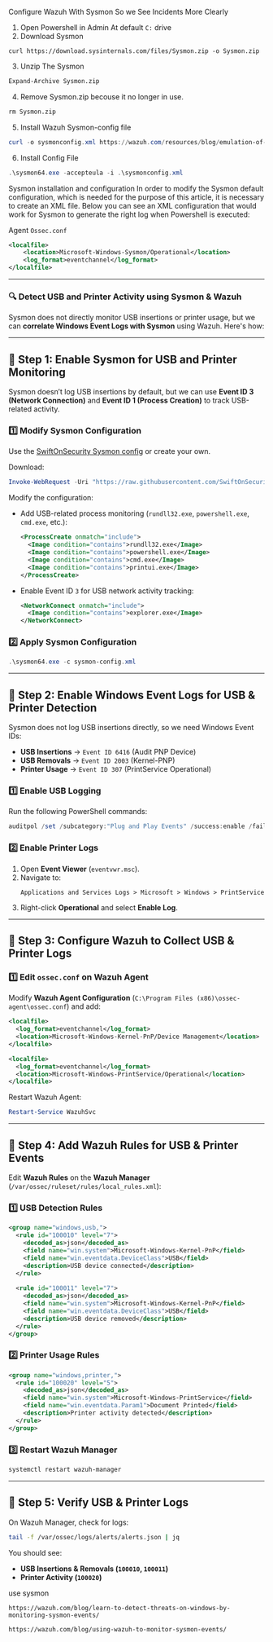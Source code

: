 Configure Wazuh With Sysmon So we See Incidents More Clearly

1. Open Powershell in Admin At default ```C:``` drive
2. Download Sysmon
```
curl https://download.sysinternals.com/files/Sysmon.zip -o Sysmon.zip
```
3. Unzip The Sysmon
```ps
Expand-Archive Sysmon.zip
```
4. Remove Sysmon.zip becouse it no longer in use.
```ps
rm Sysmon.zip
```
5. Install Wazuh Sysmon-config file
```ps1
curl -o sysmonconfig.xml https://wazuh.com/resources/blog/emulation-of-attack-techniques-and-detection-with-wazuh/sysmonconfig.xml
```
6. Install Config File 
```ps1
.\sysmon64.exe -accepteula -i .\sysmonconfig.xml
```

Sysmon installation and configuration
In order to modify the Sysmon default configuration, which is needed for the purpose of this article, it is necessary to create an XML file. Below you can see an XML configuration that would work for Sysmon to generate the right log when Powershell is executed:

Agent ```Ossec.conf```
```xml
<localfile>
    <location>Microsoft-Windows-Sysmon/Operational</location>
    <log_format>eventchannel</log_format>
</localfile>
```
---
### **🔍 Detect USB and Printer Activity using Sysmon & Wazuh**  

Sysmon does not directly monitor USB insertions or printer usage, but we can **correlate Windows Event Logs with Sysmon** using Wazuh. Here's how:

---

## **📌 Step 1: Enable Sysmon for USB and Printer Monitoring**  

Sysmon doesn’t log USB insertions by default, but we can use **Event ID 3 (Network Connection)** and **Event ID 1 (Process Creation)** to track USB-related activity.

### **1️⃣ Modify Sysmon Configuration**
Use the [SwiftOnSecurity Sysmon config](https://github.com/SwiftOnSecurity/sysmon-config) or create your own.

Download:
```powershell
Invoke-WebRequest -Uri "https://raw.githubusercontent.com/SwiftOnSecurity/sysmon-config/master/sysmonconfig-export.xml" -OutFile "sysmon-config.xml"
```
Modify the configuration:
- Add USB-related process monitoring (`rundll32.exe`, `powershell.exe`, `cmd.exe`, etc.):
  ```xml
  <ProcessCreate onmatch="include">
    <Image condition="contains">rundll32.exe</Image>
    <Image condition="contains">powershell.exe</Image>
    <Image condition="contains">cmd.exe</Image>
    <Image condition="contains">printui.exe</Image>
  </ProcessCreate>
  ```
- Enable Event ID `3` for USB network activity tracking:
  ```xml
  <NetworkConnect onmatch="include">
    <Image condition="contains">explorer.exe</Image>
  </NetworkConnect>
  ```

### **2️⃣ Apply Sysmon Configuration**
```powershell
.\sysmon64.exe -c sysmon-config.xml
```

---

## **📌 Step 2: Enable Windows Event Logs for USB & Printer Detection**  

Sysmon does not log USB insertions directly, so we need Windows Event IDs:

- **USB Insertions** → `Event ID 6416` (Audit PNP Device)
- **USB Removals** → `Event ID 2003` (Kernel-PNP)
- **Printer Usage** → `Event ID 307` (PrintService Operational)

### **1️⃣ Enable USB Logging**
Run the following PowerShell commands:
```powershell
auditpol /set /subcategory:"Plug and Play Events" /success:enable /failure:enable
```

### **2️⃣ Enable Printer Logs**
1. Open **Event Viewer** (`eventvwr.msc`).
2. Navigate to:
   ```
   Applications and Services Logs > Microsoft > Windows > PrintService
   ```
3. Right-click **Operational** and select **Enable Log**.

---

## **📌 Step 3: Configure Wazuh to Collect USB & Printer Logs**  

### **1️⃣ Edit `ossec.conf` on Wazuh Agent**
Modify **Wazuh Agent Configuration** (`C:\Program Files (x86)\ossec-agent\ossec.conf`) and add:

```xml
<localfile>
  <log_format>eventchannel</log_format>
  <location>Microsoft-Windows-Kernel-PnP/Device Management</location>
</localfile>

<localfile>
  <log_format>eventchannel</log_format>
  <location>Microsoft-Windows-PrintService/Operational</location>
</localfile>
```

Restart Wazuh Agent:
```powershell
Restart-Service WazuhSvc
```

---

## **📌 Step 4: Add Wazuh Rules for USB & Printer Events**
Edit **Wazuh Rules** on the **Wazuh Manager** (`/var/ossec/ruleset/rules/local_rules.xml`):

### **1️⃣ USB Detection Rules**
```xml
<group name="windows,usb,">
  <rule id="100010" level="7">
    <decoded_as>json</decoded_as>
    <field name="win.system">Microsoft-Windows-Kernel-PnP</field>
    <field name="win.eventdata.DeviceClass">USB</field>
    <description>USB device connected</description>
  </rule>
  
  <rule id="100011" level="7">
    <decoded_as>json</decoded_as>
    <field name="win.system">Microsoft-Windows-Kernel-PnP</field>
    <field name="win.eventdata.DeviceClass">USB</field>
    <description>USB device removed</description>
  </rule>
</group>
```

### **2️⃣ Printer Usage Rules**
```xml
<group name="windows,printer,">
  <rule id="100020" level="5">
    <decoded_as>json</decoded_as>
    <field name="win.system">Microsoft-Windows-PrintService</field>
    <field name="win.eventdata.Param1">Document Printed</field>
    <description>Printer activity detected</description>
  </rule>
</group>
```

### **3️⃣ Restart Wazuh Manager**
```bash
systemctl restart wazuh-manager
```

---

## **📌 Step 5: Verify USB & Printer Logs**
On Wazuh Manager, check for logs:
```bash
tail -f /var/ossec/logs/alerts/alerts.json | jq
```

You should see:
- **USB Insertions & Removals (`100010`, `100011`)**
- **Printer Activity (`100020`)**

use sysmon
```
https://wazuh.com/blog/learn-to-detect-threats-on-windows-by-monitoring-sysmon-events/
```
```
https://wazuh.com/blog/using-wazuh-to-monitor-sysmon-events/
```

